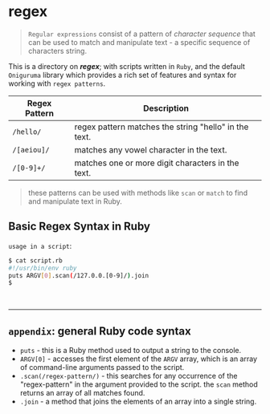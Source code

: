 # regex
> `Regular expressions` consist of a pattern of *character sequence* that can be used to match and manipulate text - a specific sequence of characters string. 

This is a directory on ***regex***; with scripts written in `Ruby`, and the default `Oniguruma` library which provides a rich set of features and syntax for working with `regex patterns`.

| Regex Pattern | Description |
|--------------|-------------|
| `/hello/` | regex pattern matches the string "hello" in the text. |
| `/[aeiou]/` | matches any vowel character in the text. |
| `/[0-9]+/` | matches one or more digit characters in the text. |

> these patterns can be used with methods like `scan` or `match` to find and manipulate text in Ruby.



## Basic Regex Syntax in Ruby

`usage in a script`: 
```bash
$ cat script.rb
#!/usr/bin/env ruby
puts ARGV[0].scan(/127.0.0.[0-9]/).join
$
```

<br/>

---
## `appendix`: general Ruby code syntax
- `puts` - this is a Ruby method used to output a string to the console.
- `ARGV[0]` - accesses the first element of the `ARGV` array, which is an array of command-line arguments passed to the script.
- `.scan(/regex-pattern/)` - this searches for any occurrence of the "regex-pattern" in the argument provided to the script. the `scan` method returns an array of all matches found.
- `.join` - a method that joins the elements of an array into a single string.
